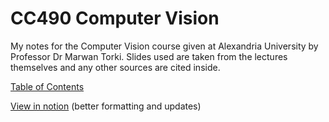 # CC490 Computer Vision
My notes for the Computer Vision course given at Alexandria University by Professor Dr Marwan Torki.
Slides used are taken from the lectures themselves and any other sources are cited inside.

[Table of Contents](http://htmlpreview.github.io/?https://github.com/HebaElwazzan/CC490-Computer-Vision/blob/main/Computer%20Vision.html)

[View in notion](https://hebaelwazzan.notion.site/36f4872636d343a298feb30de740bc50?v=e045bcaca44a4c3d9b0c9dff2f115a01) (better formatting and updates)

